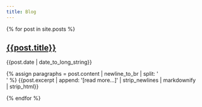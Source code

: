 ```yaml
---
title: Blog
---
```


{% for post in site.posts %}

[{{post.title}}]({{post.url}})
------------------------------

<p class="post-date">{{post.date | date_to_long_string}}</p>

{% assign paragraphs = post.content | newline_to_br | split: '<br />' %}
{{post.excerpt | append: '[read more…]' | strip_newlines | markdownify | strip_html}}
<!-- {{post.excerpt | append: '[read more…]' | strip_newlines}} -->
<!-- {{post.paragraphs[1] | append: '[read more…]'}} -->

<!-- [{{post.title}}]({{post.url}}) -->
<!-- ------------------------------ -->

<!-- <p class="post-date">{{post.date | date_to_long_string}}</p> -->

<!-- {{post.excerpt}} -->

<!-- [[read more…]({{post.url}})] -->

{% endfor %}
